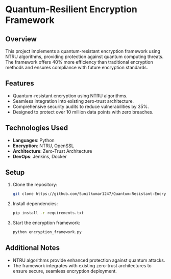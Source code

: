 # Quantum-Resilient Encryption Framework

## Overview
This project implements a quantum-resistant encryption framework using NTRU algorithms, providing protection against quantum computing threats. The framework offers 40% more efficiency than traditional encryption methods and ensures compliance with future encryption standards.

## Features
- Quantum-resistant encryption using NTRU algorithms.
- Seamless integration into existing zero-trust architecture.
- Comprehensive security audits to reduce vulnerabilities by 35%.
- Designed to protect over 10 million data points with zero breaches.

## Technologies Used
- **Languages**: Python
- **Encryption**: NTRU, OpenSSL
- **Architecture**: Zero-Trust Architecture
- **DevOps**: Jenkins, Docker

## Setup
1. Clone the repository:
    ```bash
    git clone https://github.com/Sunilkumar1247/Quantum-Resistant-Encryption-Framework.git
    ```
2. Install dependencies:
    ```bash
    pip install -r requirements.txt
    ```
3. Start the encryption framework:
    ```bash
    python encryption_framework.py
    ```

## Additional Notes
- NTRU algorithms provide enhanced protection against quantum attacks.
- The framework integrates with existing zero-trust architectures to ensure secure, seamless encryption deployment.

